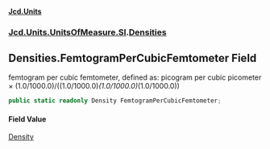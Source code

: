 #### [Jcd.Units](index.md 'index')
### [Jcd.Units.UnitsOfMeasure.SI](Jcd.Units.UnitsOfMeasure.SI.md 'Jcd.Units.UnitsOfMeasure.SI').[Densities](Densities.md 'Jcd.Units.UnitsOfMeasure.SI.Densities')

## Densities.FemtogramPerCubicFemtometer Field

femtogram per cubic femtometer, defined as: picogram per cubic picometer × (1.0/1000.0)/((1.0/1000.0)*(1.0/1000.0)*(1.0/1000.0))

```csharp
public static readonly Density FemtogramPerCubicFemtometer;
```

#### Field Value
[Density](Density.md 'Jcd.Units.UnitTypes.Density')
